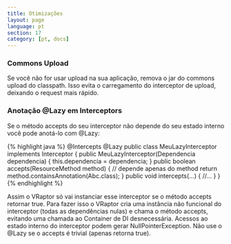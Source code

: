 ```yaml
---
title: Otimizações
layout: page
language: pt
section: 17
category: [pt, docs]
---
```


<h3>Commons Upload</h3>

Se você não for usar upload na sua aplicação, remova o jar do commons upload do classpath. Isso evita o carregamento do interceptor de upload, deixando o request mais rápido.

<h3>Anotação @Lazy em Interceptors</h3>

Se o método accepts do seu interceptor não depende do seu estado interno você pode anotá-lo com @Lazy:

{% highlight java %}
@Intercepts
@Lazy
public class MeuLazyInterceptor implements Interceptor {
    public MeuLazyInterceptor(Dependencia dependencia) {
        this.dependencia = dependencia;
    }
    public boolean accepts(ResourceMethod method) {
        // depende apenas do method
        return method.containsAnnotation(Abc.class);
    }
    public void intercepts(...) {
        //...
    }
}
{% endhighlight %}

Assim o VRaptor só vai instanciar esse interceptor se o método accepts retornar true. Para fazer isso o VRaptor cria uma instância não funcional do interceptor (todas as dependências nulas) e chama o método accepts, evitando uma chamada ao Container de DI desnecessária. Acessos ao estado interno do interceptor podem gerar NullPointerException.
Não use o @Lazy se o accepts é trivial (apenas retorna true).
